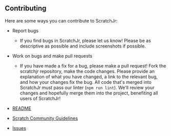## Contributing
Here are some ways you can contribute to ScratchJr:
* Report bugs
  * If you find bugs in ScratchJr, please let us know! Please be as descriptive as possible and include screenshots if possible.
* Work on bugs and make pull requests
  * If you have made a fix for a bug, please make a pull request! Fork the scratchjr repository, make the code changes. Please provide an explanation of what you have changed, a link to the relevant bug, and how your changes fix the bug. All code that's merged into ScratchJr must pass our linter (`npm run lint`). We'll review your changes and hopefully merge them into the project, benefiting all users of ScratchJr!

* [README](https://github.com/LLK/scratchjr/blob/master/README.md)
* [Scratch Community Guidelines](https://github.com/LLK/scratch-www/wiki/Community-Guidelines)
* [Issues](https://github.com/LLK/scratchjr/issues)
